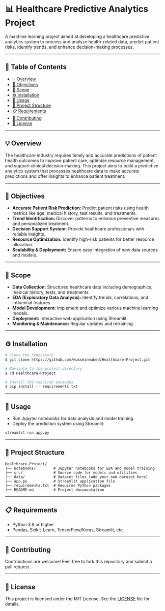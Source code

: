 # 📊 Healthcare Predictive Analytics Project

A machine learning project aimed at developing a healthcare predictive analytics system to process and analyze health-related data, predict patient risks, identify trends, and enhance decision-making processes.

---

## 📖 Table of Contents
- [💡 Overview](#-overview)
- [🎯 Objectives](#-objectives)
- [📌 Scope](#-scope)
- [⚙️ Installation](#️-installation)
- [🚀 Usage](#-usage)
- [📁 Project Structure](#-project-structure)
- [📋 Requirements](#-requirements)
- [🤝 Contributing](#-contributing)
- [📄 License](#-license)

---

## 💡 Overview

The healthcare industry requires timely and accurate predictions of patient health outcomes to improve patient care, optimize resource management, and support clinical decision-making. This project aims to build a predictive analytics system that processes healthcare data to make accurate predictions and offer insights to enhance patient treatment.

---

## 🎯 Objectives
- **Accurate Patient Risk Prediction:** Predict patient risks using health metrics like age, medical history, test results, and treatments.
- **Trend Identification:** Discover patterns to enhance preventive measures and personalized treatment.
- **Decision Support System:** Provide healthcare professionals with reliable insights.
- **Resource Optimization:** Identify high-risk patients for better resource allocation.
- **Scalability & Deployment:** Ensure easy integration of new data sources and models.

---

## 📌 Scope
- **Data Collection:** Structured healthcare data including demographics, medical history, tests, and treatments.
- **EDA (Exploratory Data Analysis):** Identify trends, correlations, and influential features.
- **Model Development:** Implement and optimize various machine learning models.
- **Deployment:** Interactive web application using Streamlit.
- **Monitoring & Maintenance:** Regular updates and retraining.

---

## ⚙️ Installation
```bash
# Clone the repository
$ git clone https://github.com/Husseinwaked/Healthcare-Project.git

# Navigate to the project directory
$ cd Healthcare-Project

# Install the required packages
$ pip install -r requirements.txt
```

---

## 🚀 Usage
- Run Jupyter notebooks for data analysis and model training.
- Deploy the prediction system using Streamlit:
```bash
streamlit run app.py
```

---

## 📁 Project Structure
```
Healthcare-Project/
├── notebooks/        # Jupyter notebooks for EDA and model training
├── src/              # Source code for models and utilities
├── data/             # Dataset files (add your own dataset here)
├── app.py            # Streamlit application file
├── requirements.txt  # Required Python packages
├── README.md         # Project documentation
```

---

## 📋 Requirements
- Python 3.8 or higher
- Pandas, Scikit-Learn, TensorFlow/Keras, Streamlit, etc.

---

## 🤝 Contributing
Contributions are welcome! Feel free to fork this repository and submit a pull request.

---

## 📄 License
This project is licensed under the MIT License. See the [LICENSE](LICENSE) file for details.

